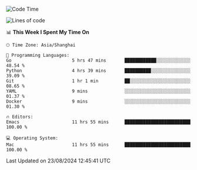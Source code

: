 <!--START_SECTION:waka-->
![Code Time](http://img.shields.io/badge/Code%20Time-2%2C149%20hrs%2054%20mins-blue)

![Lines of code](https://img.shields.io/badge/From%20Hello%20World%20I%27ve%20Written-308.0%20thousand%20lines%20of%20code-blue)

📊 **This Week I Spent My Time On** 

```text
🕑︎ Time Zone: Asia/Shanghai

💬 Programming Languages: 
Go                       5 hrs 47 mins       ████████████░░░░░░░░░░░░░   48.54 % 
Python                   4 hrs 39 mins       ██████████░░░░░░░░░░░░░░░   39.09 % 
Git                      1 hr 1 min          ██░░░░░░░░░░░░░░░░░░░░░░░   08.65 % 
YAML                     9 mins              ░░░░░░░░░░░░░░░░░░░░░░░░░   01.37 % 
Docker                   9 mins              ░░░░░░░░░░░░░░░░░░░░░░░░░   01.30 % 

🔥 Editors: 
Emacs                    11 hrs 55 mins      █████████████████████████   100.00 % 

💻 Operating System: 
Mac                      11 hrs 55 mins      █████████████████████████   100.00 % 
```


 Last Updated on 23/08/2024 12:45:41 UTC
<!--END_SECTION:waka-->
